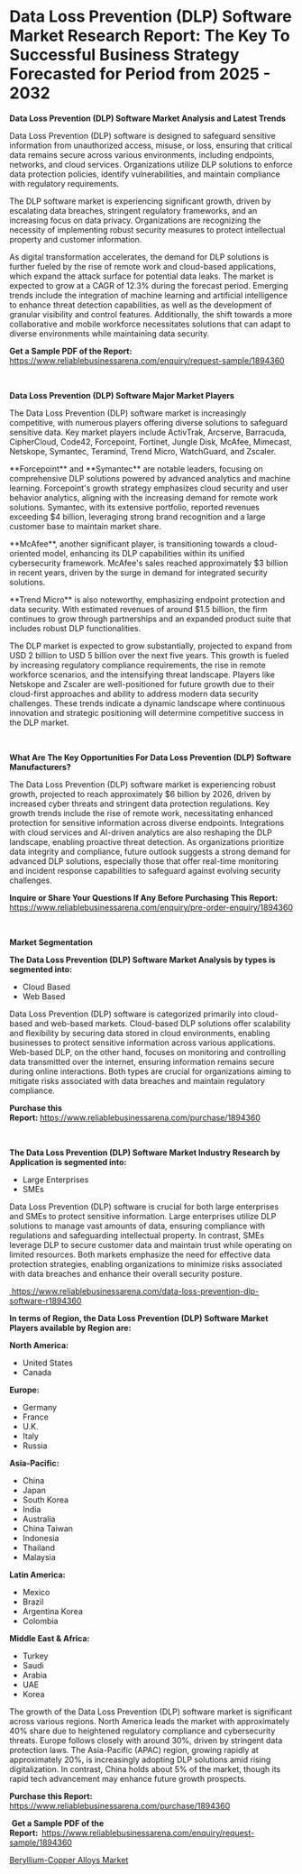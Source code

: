 <p><h1>Data Loss Prevention (DLP) Software Market Research Report: The Key To Successful Business Strategy Forecasted for Period from 2025 - 2032</h1></p><p><strong>Data Loss Prevention (DLP) Software Market Analysis and Latest Trends</strong></p>
<p><p>Data Loss Prevention (DLP) software is designed to safeguard sensitive information from unauthorized access, misuse, or loss, ensuring that critical data remains secure across various environments, including endpoints, networks, and cloud services. Organizations utilize DLP solutions to enforce data protection policies, identify vulnerabilities, and maintain compliance with regulatory requirements.</p><p>The DLP software market is experiencing significant growth, driven by escalating data breaches, stringent regulatory frameworks, and an increasing focus on data privacy. Organizations are recognizing the necessity of implementing robust security measures to protect intellectual property and customer information. </p><p>As digital transformation accelerates, the demand for DLP solutions is further fueled by the rise of remote work and cloud-based applications, which expand the attack surface for potential data leaks. The market is expected to grow at a CAGR of 12.3% during the forecast period. Emerging trends include the integration of machine learning and artificial intelligence to enhance threat detection capabilities, as well as the development of granular visibility and control features. Additionally, the shift towards a more collaborative and mobile workforce necessitates solutions that can adapt to diverse environments while maintaining data security.</p></p>
<p><strong>Get a Sample PDF of the Report:&nbsp;</strong> <a href="https://www.reliablebusinessarena.com/enquiry/request-sample/1894360?utm_campaign=2175&utm_medium=2&utm_source=Github&utm_content=ia&utm_term=28032025&utm_id=data-loss-prevention-dlp-software">https://www.reliablebusinessarena.com/enquiry/request-sample/1894360</a></p>
<p>&nbsp;</p>
<p><strong>Data Loss Prevention (DLP) Software Major Market Players</strong></p>
<p><p>The Data Loss Prevention (DLP) software market is increasingly competitive, with numerous players offering diverse solutions to safeguard sensitive data. Key market players include ActivTrak, Arcserve, Barracuda, CipherCloud, Code42, Forcepoint, Fortinet, Jungle Disk, McAfee, Mimecast, Netskope, Symantec, Teramind, Trend Micro, WatchGuard, and Zscaler.</p><p>**Forcepoint** and **Symantec** are notable leaders, focusing on comprehensive DLP solutions powered by advanced analytics and machine learning. Forcepoint's growth strategy emphasizes cloud security and user behavior analytics, aligning with the increasing demand for remote work solutions. Symantec, with its extensive portfolio, reported revenues exceeding $4 billion, leveraging strong brand recognition and a large customer base to maintain market share.</p><p>**McAfee**, another significant player, is transitioning towards a cloud-oriented model, enhancing its DLP capabilities within its unified cybersecurity framework. McAfee's sales reached approximately $3 billion in recent years, driven by the surge in demand for integrated security solutions.</p><p>**Trend Micro** is also noteworthy, emphasizing endpoint protection and data security. With estimated revenues of around $1.5 billion, the firm continues to grow through partnerships and an expanded product suite that includes robust DLP functionalities.</p><p>The DLP market is expected to grow substantially, projected to expand from USD 2 billion to USD 5 billion over the next five years. This growth is fueled by increasing regulatory compliance requirements, the rise in remote workforce scenarios, and the intensifying threat landscape. Players like Netskope and Zscaler are well-positioned for future growth due to their cloud-first approaches and ability to address modern data security challenges. These trends indicate a dynamic landscape where continuous innovation and strategic positioning will determine competitive success in the DLP market.</p></p>
<p>&nbsp;</p>
<p><strong>What Are The Key Opportunities For Data Loss Prevention (DLP) Software Manufacturers?</strong></p>
<p><p>The Data Loss Prevention (DLP) software market is experiencing robust growth, projected to reach approximately $6 billion by 2026, driven by increased cyber threats and stringent data protection regulations. Key growth trends include the rise of remote work, necessitating enhanced protection for sensitive information across diverse endpoints. Integrations with cloud services and AI-driven analytics are also reshaping the DLP landscape, enabling proactive threat detection. As organizations prioritize data integrity and compliance, future outlook suggests a strong demand for advanced DLP solutions, especially those that offer real-time monitoring and incident response capabilities to safeguard against evolving security challenges.</p></p>
<p><strong>Inquire or Share Your Questions If Any Before Purchasing This Report:</strong> <a href="https://www.reliablebusinessarena.com/enquiry/pre-order-enquiry/1894360?utm_campaign=2175&utm_medium=2&utm_source=Github&utm_content=ia&utm_term=28032025&utm_id=data-loss-prevention-dlp-software">https://www.reliablebusinessarena.com/enquiry/pre-order-enquiry/1894360</a></p>
<p>&nbsp;</p>
<p><strong>Market Segmentation</strong></p>
<p><strong>The Data Loss Prevention (DLP) Software Market Analysis by types is segmented into:</strong></p>
<p><ul><li>Cloud Based</li><li>Web Based</li></ul></p>
<p><p>Data Loss Prevention (DLP) software is categorized primarily into cloud-based and web-based markets. Cloud-based DLP solutions offer scalability and flexibility by securing data stored in cloud environments, enabling businesses to protect sensitive information across various applications. Web-based DLP, on the other hand, focuses on monitoring and controlling data transmitted over the internet, ensuring information remains secure during online interactions. Both types are crucial for organizations aiming to mitigate risks associated with data breaches and maintain regulatory compliance.</p></p>
<p><strong>Purchase this Report:&nbsp;</strong><a href="https://www.reliablebusinessarena.com/purchase/1894360?utm_campaign=2175&utm_medium=2&utm_source=Github&utm_content=ia&utm_term=28032025&utm_id=data-loss-prevention-dlp-software">https://www.reliablebusinessarena.com/purchase/1894360</a></p>
<p>&nbsp;</p>
<p><strong>The Data Loss Prevention (DLP) Software Market Industry Research by Application is segmented into:</strong></p>
<p><ul><li>Large Enterprises</li><li>SMEs</li></ul></p>
<p><p>Data Loss Prevention (DLP) software is crucial for both large enterprises and SMEs to protect sensitive information. Large enterprises utilize DLP solutions to manage vast amounts of data, ensuring compliance with regulations and safeguarding intellectual property. In contrast, SMEs leverage DLP to secure customer data and maintain trust while operating on limited resources. Both markets emphasize the need for effective data protection strategies, enabling organizations to minimize risks associated with data breaches and enhance their overall security posture.</p></p>
<p><a href="https://www.reliablebusinessarena.com/data-loss-prevention-dlp-software-r1894360?utm_campaign=2175&utm_medium=2&utm_source=Github&utm_content=ia&utm_term=28032025&utm_id=data-loss-prevention-dlp-software">&nbsp;https://www.reliablebusinessarena.com/data-loss-prevention-dlp-software-r1894360</a></p>
<p><strong>In terms of Region, the Data Loss Prevention (DLP) Software Market Players available by Region are:</strong></p>
<p>
    <p> <strong> North America: </strong>
        <ul>
            <li>United States</li>
            <li>Canada</li>
        </ul>
        </p> 
    <p> <strong> Europe: </strong>
        <ul>
            <li>Germany</li>
            <li>France</li>
            <li>U.K.</li>
            <li>Italy</li>
            <li>Russia</li>
        </ul>
        </p> 
    <p> <strong> Asia-Pacific: </strong>
        <ul>
            <li>China</li>
            <li>Japan</li>
            <li>South Korea</li>
            <li>India</li>
            <li>Australia</li>
            <li>China Taiwan</li>
            <li>Indonesia</li>
            <li>Thailand</li>
            <li>Malaysia</li>
        </ul>
        </p> 
    <p> <strong> Latin America: </strong>
        <ul>
            <li>Mexico</li>
            <li>Brazil</li>
            <li>Argentina Korea</li>
            <li>Colombia</li>
        </ul>
        </p> 
    <p> <strong> Middle East & Africa: </strong>
        <ul>
            <li>Turkey</li>
            <li>Saudi</li>
            <li>Arabia</li>
            <li>UAE</li>
            <li>Korea</li>
        </ul>
    </p>
    </p>
<p><p>The growth of the Data Loss Prevention (DLP) software market is significant across various regions. North America leads the market with approximately 40% share due to heightened regulatory compliance and cybersecurity threats. Europe follows closely with around 30%, driven by stringent data protection laws. The Asia-Pacific (APAC) region, growing rapidly at approximately 20%, is increasingly adopting DLP solutions amid rising digitalization. In contrast, China holds about 5% of the market, though its rapid tech advancement may enhance future growth prospects.</p></p>
<p><strong>Purchase this Report: </strong><a href="https://www.reliablebusinessarena.com/purchase/1894360?utm_campaign=2175&utm_medium=2&utm_source=Github&utm_content=ia&utm_term=28032025&utm_id=data-loss-prevention-dlp-software">https://www.reliablebusinessarena.com/purchase/1894360</a></p>
<p>&nbsp;<strong>Get a Sample PDF of the Report:&nbsp;&nbsp;</strong><a href="https://www.reliablebusinessarena.com/enquiry/request-sample/1894360?utm_campaign=2175&utm_medium=2&utm_source=Github&utm_content=ia&utm_term=28032025&utm_id=data-loss-prevention-dlp-software">https://www.reliablebusinessarena.com/enquiry/request-sample/1894360</a></p>
<p><strong></strong></p>
<p><p><a href="https://github.com/JosephineMcguire65/Market-Research-Report-List-2/blob/main/beryllium-copper-alloys-market.md?utm_campaign=2175&utm_medium=2&utm_source=Github&utm_content=ia&utm_term=28032025&utm_id=data-loss-prevention-dlp-software">Beryllium-Copper Alloys Market</a></p></p>